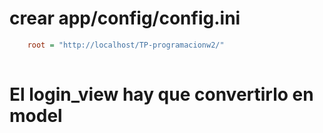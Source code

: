 # crear app/config/config.ini

```ini
    root = "http://localhost/TP-programacionw2/"
    
```

# El login_view hay que convertirlo en model
